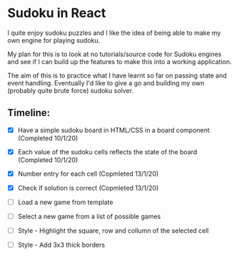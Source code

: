 # Sudoku in React

I quite enjoy sudoku puzzles and I like the idea of being able to make my own engine for playing sudoku.

My plan for this is to look at no tutorials/source code for Sudoku engines and see if I can build up the features to make this into a working application.

The aim of this is to practice what I have learnt so far on passing state and event handling. Eventually I'd like to give a go and building my own (probably quite brute force) sudoku solver. 

## Timeline:
- [x] Have a simple sudoku board in HTML/CSS in a board component (Completed 10/1/20)
- [x] Each value of the sudoku cells reflects the state of the board (Completed 10/1/20)
- [x] Number entry for each cell (Copmleted 13/1/20)
- [x] Check if solution is correct (Copmleted 13/1/20)
- [ ] Load a new game from template 
- [ ] Select a new game from a list of possible games
- [ ] Style - Highlight the square, row and collumn of the selected cell
- [ ] Style - Add 3x3 thick borders

